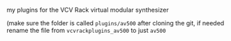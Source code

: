 my plugins for the VCV Rack virtual modular synthesizer

(make sure the folder is called `plugins/av500` after cloning the git, if needed rename the file from `vcvrackplugins_av500` to just `av500`
